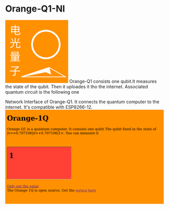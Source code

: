# Orange-Q1-NI
<img src="https://github.com/PhotonicQuantumComputing/Orange-Q1/raw/main/logo.png" width="200" height="200">
Orange-Q1 consists one qubit.It measures the state of the qubit. Then it uploades it tho the internet. Associated quantum circuit is the following one


Network Interface of Orange-Q1. It connects the quantum computer to the internet. It's compatible with ESP8266-12.
<img src="https://github.com/PhotonicQuantumComputing/Orange-Q1/raw/main/Screenshot%20from%202021-07-22%2000-29-21.png"></img>
